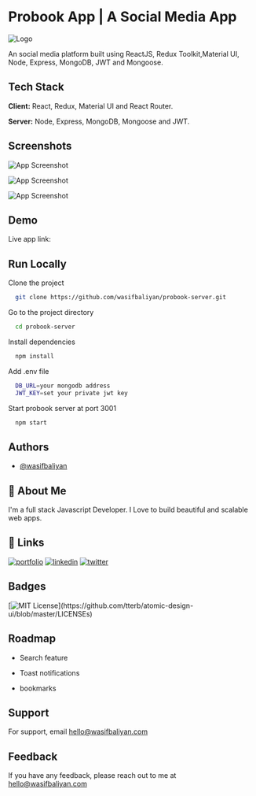 # Probook App | A Social Media App

![Logo](https://res.cloudinary.com/dnboldv5r/image/upload/v1633739721/probook/Probook_kybzoe.png)

An social media platform built using ReactJS, Redux Toolkit,Material UI, Node, Express, MongoDB, JWT and Mongoose.

## Tech Stack

**Client:** React, Redux, Material UI and React Router.

**Server:** Node, Express, MongoDB, Mongoose and JWT.

## Screenshots

![App Screenshot](https://res.cloudinary.com/dnboldv5r/image/upload/v1633739754/probook/Screenshot_76_e1cack.png)

![App Screenshot](https://res.cloudinary.com/dnboldv5r/image/upload/v1633739752/probook/Screenshot_74_snfvxa.png)

![App Screenshot](https://res.cloudinary.com/dnboldv5r/image/upload/v1633739753/probook/Screenshot_77_c2vowm.png)

## Demo

Live app link:

## Run Locally

Clone the project

```bash
  git clone https://github.com/wasifbaliyan/probook-server.git
```

Go to the project directory

```bash
  cd probook-server
```

Install dependencies

```bash
  npm install
```

Add .env file

```bash
  DB_URL=your mongodb address
  JWT_KEY=set your private jwt key
```

Start probook server at port 3001

```bash
  npm start
```

## Authors

- [@wasifbaliyan](https://www.github.com/wasifbaliyan)

## 🚀 About Me

I'm a full stack Javascript Developer. I Love to build beautiful and scalable web apps.

## 🔗 Links

[![portfolio](https://img.shields.io/badge/my_portfolio-000?style=for-the-badge&logo=ko-fi&logoColor=white)](https://wasifbaliyan.com/)
[![linkedin](https://img.shields.io/badge/linkedin-0A66C2?style=for-the-badge&logo=linkedin&logoColor=white)](https://www.linkedin.com/in/wasifbaliyan)
[![twitter](https://img.shields.io/badge/twitter-1DA1F2?style=for-the-badge&logo=twitter&logoColor=white)](https://twitter.com/wasifbaliyan)

## Badges

[![MIT License](https://img.shields.io/apm/l/atomic-design-ui.svg?)](https://github.com/tterb/atomic-design-ui/blob/master/LICENSEs)

## Roadmap

- Search feature

- Toast notifications

- bookmarks

## Support

For support, email hello@wasifbaliyan.com

## Feedback

If you have any feedback, please reach out to me at hello@wasifbaliyan.com
